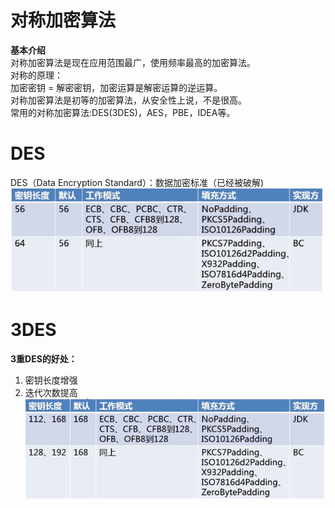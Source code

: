 对称加密算法  
====
**基本介绍**  
对称加密算法是现在应用范围最广，使用频率最高的加密算法。  
对称的原理：   
加密密钥 = 解密密钥，加密运算是解密运算的逆运算。   
对称加密算法是初等的加密算法，从安全性上说，不是很高。  
常用的对称加密算法:DES(3DES)，AES，PBE，IDEA等。 

DES  
===
DES（Data Encryption Standard）：数据加密标准（已经被破解)  
![Image text](https://raw.githubusercontent.com/mynameiscuining/encryption/master/encryption-symmetry/symmetry-des.jpg)    

3DES
===
**3重DES的好处：**   
1. 密钥长度增强   
2. 迭代次数提高  
![Image text](https://raw.githubusercontent.com/mynameiscuining/encryption/master/encryption-symmetry/symmetry-3des.jpg)   

